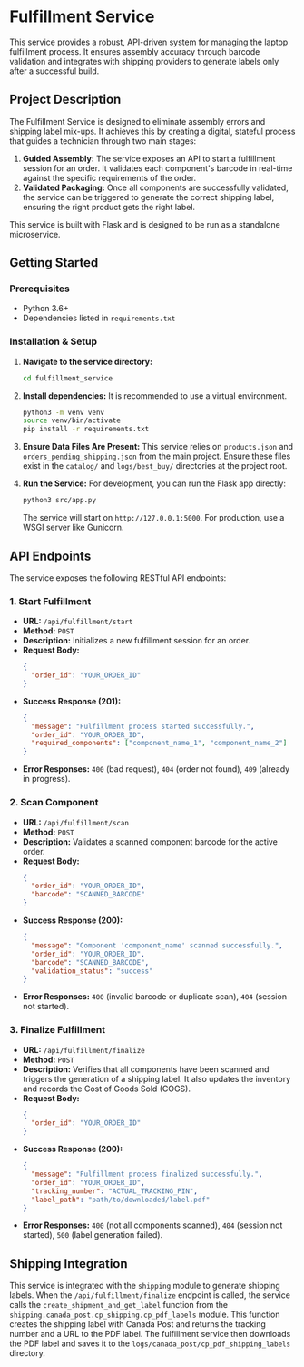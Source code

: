 # Fulfillment Service

This service provides a robust, API-driven system for managing the laptop fulfillment process. It ensures assembly accuracy through barcode validation and integrates with shipping providers to generate labels only after a successful build.

## Project Description

The Fulfillment Service is designed to eliminate assembly errors and shipping label mix-ups. It achieves this by creating a digital, stateful process that guides a technician through two main stages:

1.  **Guided Assembly:** The service exposes an API to start a fulfillment session for an order. It validates each component's barcode in real-time against the specific requirements of the order.
2.  **Validated Packaging:** Once all components are successfully validated, the service can be triggered to generate the correct shipping label, ensuring the right product gets the right label.

This service is built with Flask and is designed to be run as a standalone microservice.

## Getting Started

### Prerequisites

*   Python 3.6+
*   Dependencies listed in `requirements.txt`

### Installation & Setup

1.  **Navigate to the service directory:**
    ```bash
    cd fulfillment_service
    ```

2.  **Install dependencies:**
    It is recommended to use a virtual environment.
    ```bash
    python3 -m venv venv
    source venv/bin/activate
    pip install -r requirements.txt
    ```

3.  **Ensure Data Files Are Present:**
    This service relies on `products.json` and `orders_pending_shipping.json` from the main project. Ensure these files exist in the `catalog/` and `logs/best_buy/` directories at the project root.

4.  **Run the Service:**
    For development, you can run the Flask app directly:
    ```bash
    python3 src/app.py
    ```
    The service will start on `http://127.0.0.1:5000`. For production, use a WSGI server like Gunicorn.

## API Endpoints

The service exposes the following RESTful API endpoints:

### 1. Start Fulfillment

*   **URL:** `/api/fulfillment/start`
*   **Method:** `POST`
*   **Description:** Initializes a new fulfillment session for an order.
*   **Request Body:**
    ```json
    {
      "order_id": "YOUR_ORDER_ID"
    }
    ```
*   **Success Response (201):**
    ```json
    {
      "message": "Fulfillment process started successfully.",
      "order_id": "YOUR_ORDER_ID",
      "required_components": ["component_name_1", "component_name_2"]
    }
    ```
*   **Error Responses:** `400` (bad request), `404` (order not found), `409` (already in progress).

### 2. Scan Component

*   **URL:** `/api/fulfillment/scan`
*   **Method:** `POST`
*   **Description:** Validates a scanned component barcode for the active order.
*   **Request Body:**
    ```json
    {
      "order_id": "YOUR_ORDER_ID",
      "barcode": "SCANNED_BARCODE"
    }
    ```
*   **Success Response (200):**
    ```json
    {
      "message": "Component 'component_name' scanned successfully.",
      "order_id": "YOUR_ORDER_ID",
      "barcode": "SCANNED_BARCODE",
      "validation_status": "success"
    }
    ```
*   **Error Responses:** `400` (invalid barcode or duplicate scan), `404` (session not started).

### 3. Finalize Fulfillment

*   **URL:** `/api/fulfillment/finalize`
*   **Method:** `POST`
*   **Description:** Verifies that all components have been scanned and triggers the generation of a shipping label. It also updates the inventory and records the Cost of Goods Sold (COGS).
*   **Request Body:**
    ```json
    {
      "order_id": "YOUR_ORDER_ID"
    }
    ```
*   **Success Response (200):**
    ```json
    {
      "message": "Fulfillment process finalized successfully.",
      "order_id": "YOUR_ORDER_ID",
      "tracking_number": "ACTUAL_TRACKING_PIN",
      "label_path": "path/to/downloaded/label.pdf"
    }
    ```
*   **Error Responses:** `400` (not all components scanned), `404` (session not started), `500` (label generation failed).

## Shipping Integration

This service is integrated with the `shipping` module to generate shipping labels. When the `/api/fulfillment/finalize` endpoint is called, the service calls the `create_shipment_and_get_label` function from the `shipping.canada_post.cp_shipping.cp_pdf_labels` module. This function creates the shipping label with Canada Post and returns the tracking number and a URL to the PDF label. The fulfillment service then downloads the PDF label and saves it to the `logs/canada_post/cp_pdf_shipping_labels` directory.
